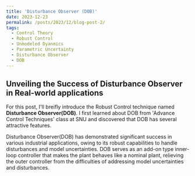 ```yaml
---
title: 'Disturbance Observer (DOB)'
date: 2023-12-23
permalink: /posts/2023/12/blog-post-2/
tags:
  - Control Theory
  - Robust Control
  - Unmodeled Dyanmics
  - Parametric Uncertainty
  - Disturbance Observer
  - DOB
---
```


## Unveiling the Success of Disturbance Observer in Real-world applications

For this post, I'll breifly introduce the Robust Control technique named **Disturbance Observer(DOB)**. I first learned about DOB from 'Advance Control Techniques' class at SNU and discovered that DOB has several attractive features. 

Disturbance Observer(DOB) has demonstrated significant success in various industrial applications, owing to its robust capabilities to handle disturbances and model uncertainties.
DOB serves as an add-on type inner-loop controller that makes the plant behaves like a nominal plant, relieving the outer controller from the difficulties of addressing model uncertainties and disturbances.



